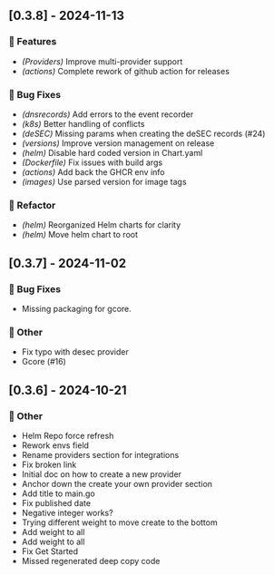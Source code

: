
## [0.3.8] - 2024-11-13

### 🚀 Features

- *(Providers)* Improve multi-provider support
- *(actions)* Complete rework of github action for releases

### 🐛 Bug Fixes

- *(dnsrecords)* Add errors to the event recorder
- *(k8s)* Better handling of conflicts
- *(deSEC)* Missing params when creating the deSEC records (#24)
- *(versions)* Improve version management on release
- *(helm)* Disable hard coded version in Chart.yaml
- *(Dockerfile)* Fix issues with build args
- *(actions)* Add back the GHCR env info
- *(images)* Use parsed version for image tags

### 🚜 Refactor

- *(helm)* Reorganized Helm charts for clarity
- *(helm)* Move helm chart to root

## [0.3.7] - 2024-11-02

### 🐛 Bug Fixes

- Missing packaging for gcore.

### 💼 Other

- Fix typo with desec provider
- Gcore (#16)

## [0.3.6] - 2024-10-21

### 💼 Other

- Helm Repo force refresh
- Rework envs field
- Rename providers section for integrations
- Fix broken link
- Initial doc on how to create a new provider
- Anchor down the create your own provider section
- Add title to main.go
- Fix published date
- Negative integer works?
- Trying different weight to move create to the bottom
- Add weight to all
- Add weight to all
- Fix Get Started
- Missed regenerated deep copy code


